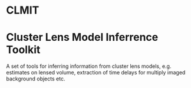 # CLMIT

# Cluster Lens Model Inferrence Toolkit

A set of tools for inferring information from cluster lens models, e.g. estimates on lensed volume, extraction of time delays for multiply imaged background objects etc.
